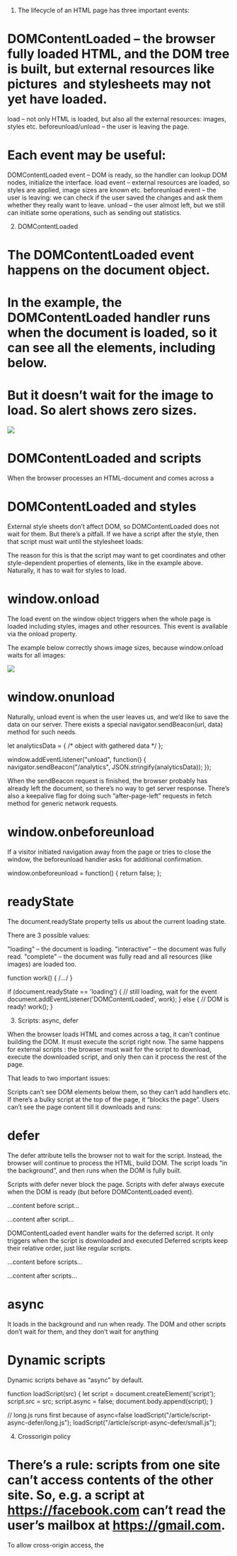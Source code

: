 1. The lifecycle of an HTML page has three important events:

# DOMContentLoaded – the browser fully loaded HTML, and the DOM tree is built, but external resources like pictures <img> and stylesheets may not yet have loaded.

load – not only HTML is loaded, but also all the external resources: images, styles etc.
beforeunload/unload – the user is leaving the page.

# Each event may be useful:

DOMContentLoaded event – DOM is ready, so the handler can lookup DOM nodes, initialize the interface.
load event – external resources are loaded, so styles are applied, image sizes are known etc.
beforeunload event – the user is leaving: we can check if the user saved the changes and ask them whether they really want to leave.
unload – the user almost left, but we still can initiate some operations, such as sending out statistics.


2. DOMContentLoaded

# The DOMContentLoaded event happens on the document object.
# In the example, the DOMContentLoaded handler runs when the document is loaded, so it can see all the elements, including <img> below.
# But it doesn’t wait for the image to load. So alert shows zero sizes.

<script>
  function ready() {
    alert('DOM is ready');

    // image is not yet loaded (unless it was cached), so the size is 0x0
    alert(`Image size: ${img.offsetWidth}x${img.offsetHeight}`);
  }

  document.addEventListener("DOMContentLoaded", ready);
</script>

<img id="img" src="https://en.js.cx/clipart/train.gif?speed=1&cache=0">


# DOMContentLoaded and scripts
When the browser processes an HTML-document and comes across a <script> tag, it needs to execute before continuing building the DOM. That’s a precaution, as scripts may want to modify DOM, and even document.write into it, so DOMContentLoaded has to wait.

So DOMContentLoaded definitely happens after such scripts:

<script>
  document.addEventListener("DOMContentLoaded", () => {
    alert("DOM ready!");
  });
</script>

<script src="https://cdnjs.cloudflare.com/ajax/libs/lodash.js/4.3.0/lodash.js"></script>

<script>
  alert("Library loaded, inline script executed");
</script>


# DOMContentLoaded and styles
External style sheets don’t affect DOM, so DOMContentLoaded does not wait for them.
But there’s a pitfall. If we have a script after the style, then that script must wait until the stylesheet loads:

The reason for this is that the script may want to get coordinates and other style-dependent properties of elements, like in the example above. Naturally, it has to wait for styles to load.

<link type="text/css" rel="stylesheet" href="style.css">
<script>
  // the script doesn't execute until the stylesheet is loaded
  alert(getComputedStyle(document.body).marginTop);
</script>


# window.onload
The load event on the window object triggers when the whole page is loaded including styles, images and other resources. This event is available via the onload property.

The example below correctly shows image sizes, because window.onload waits for all images:

<script>
  window.onload = function() { // can also use window.addEventListener('load', (event) => {
    alert('Page loaded');

    // image is loaded at this time
    alert(`Image size: ${img.offsetWidth}x${img.offsetHeight}`);
  };
</script>

<img id="img" src="https://en.js.cx/clipart/train.gif?speed=1&cache=0">


# window.onunload
Naturally, unload event is when the user leaves us, and we’d like to save the data on our server.
There exists a special navigator.sendBeacon(url, data) method for such needs.

let analyticsData = { /* object with gathered data */ };

window.addEventListener("unload", function() {
  navigator.sendBeacon("/analytics", JSON.stringify(analyticsData));
});

When the sendBeacon request is finished, the browser probably has already left the document, so there’s no way to get server response. 
There’s also a keepalive flag for doing such “after-page-left” requests in fetch method for generic network requests.


# window.onbeforeunload
If a visitor initiated navigation away from the page or tries to close the window, the beforeunload handler asks for additional confirmation.

window.onbeforeunload = function() {
  return false;
};


# readyState
The document.readyState property tells us about the current loading state.

There are 3 possible values:

"loading" – the document is loading.
"interactive" – the document was fully read.
"complete" – the document was fully read and all resources (like images) are loaded too.

function work() { /*...*/ }

if (document.readyState == 'loading') {
  // still loading, wait for the event
  document.addEventListener('DOMContentLoaded', work);
} else {
  // DOM is ready!
  work();
}


3. Scripts: async, defer

When the browser loads HTML and comes across a <script>...</script> tag, it can’t continue building the DOM. It must execute the script right now. The same happens for external scripts <script src="..."></script>: the browser must wait for the script to download, execute the downloaded script, and only then can it process the rest of the page.

That leads to two important issues:

Scripts can’t see DOM elements below them, so they can’t add handlers etc.
If there’s a bulky script at the top of the page, it “blocks the page”. Users can’t see the page content till it downloads and runs:


# defer
The defer attribute tells the browser not to wait for the script. Instead, the browser will continue to process the HTML, build DOM. The script loads “in the background”, and then runs when the DOM is fully built.

Scripts with defer never block the page.
Scripts with defer always execute when the DOM is ready (but before DOMContentLoaded event).

<p>...content before script...</p>

<script defer src="https://javascript.info/article/script-async-defer/long.js?speed=1"></script>

<!-- visible immediately -->
<p>...content after script...</p>


DOMContentLoaded event handler waits for the deferred script. It only triggers when the script is downloaded and executed
Deferred scripts keep their relative order, just like regular scripts.

<p>...content before scripts...</p>

<script>
  document.addEventListener('DOMContentLoaded', () => alert("DOM ready after defer!"));
</script>

<script defer src="https://javascript.info/article/script-async-defer/long.js?speed=1"></script>

<p>...content after scripts...</p>


# async
It loads in the background and run when ready. The DOM and other scripts don’t wait for them, and they don’t wait for anything

# Dynamic scripts
Dynamic scripts behave as “async” by default.

function loadScript(src) {
  let script = document.createElement('script');
  script.src = src;
  script.async = false;
  document.body.append(script);
}

// long.js runs first because of async=false
loadScript("/article/script-async-defer/long.js");
loadScript("/article/script-async-defer/small.js");


4. Crossorigin policy

# There’s a rule: scripts from one site can’t access contents of the other site. So, e.g. a script at https://facebook.com can’t read the user’s mailbox at https://gmail.com.

To allow cross-origin access, the <script> tag needs to have the crossorigin attribute, plus the remote server must provide special headers.

# There are three levels of cross-origin access:
No crossorigin attribute – access prohibited.

crossorigin="anonymous" – access allowed if the server responds with the header Access-Control-Allow-Origin with * or our origin. Browser does not send authorization information and cookies to remote server.

crossorigin="use-credentials" – access allowed if the server sends back the header Access-Control-Allow-Origin with our origin and Access-Control-Allow-Credentials: true. Browser sends authorization information and cookies to remote server.

